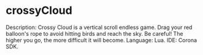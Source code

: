 # crossyCloud 
Description: Crossy Cloud is a vertical scroll endless game. Drag your red balloon's rope to avoid hitting birds and reach the sky. Be careful! The higher you go, the more difficult it will become.
Language: Lua.
IDE: Corona SDK.
